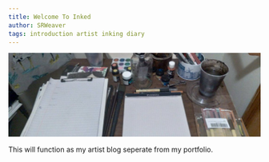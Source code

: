 ```yaml
---
title: Welcome To Inked
author: SRWeaver
tags: introduction artist inking diary
---
```

![image](https://raw.githubusercontent.com/LWFlouisa/Inked/main/assets/images/posts/annotations-to-pro-git-2e/banner.jpeg)

This will function as my artist blog seperate from my portfolio.
